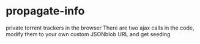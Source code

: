 # propagate-info
private torrent trackers in the browser
There are two ajax calls in the code, modify them to your own custom JSONblob URL and get seeding
